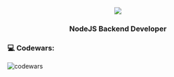 <h2 align="center">
    <img src="https://readme-typing-svg.herokuapp.com/?size=35&center=true&vCenter=true&width=500&height=70&duration=4000&lines=Hello,+my+name+is+Mark!" />
</h2>

<h3 align="center">
NodeJS Backend Developer
</h3>

### 💻 Codewars:

![codewars](https://www.codewars.com/users/roki4/badges/large)

<!--
**roki4/roki4** is a ✨ _special_ ✨ repository because its `README.md` (this file) appears on your GitHub profile.

Here are some ideas to get you started:

- 🔭 I’m currently working on ...
- 🌱 I’m currently learning ...
- 👯 I’m looking to collaborate on ...
- 🤔 I’m looking for help with ...
- 💬 Ask me about ...
- 📫 How to reach me: ...
- 😄 Pronouns: ...
- ⚡ Fun fact: ...
-->
